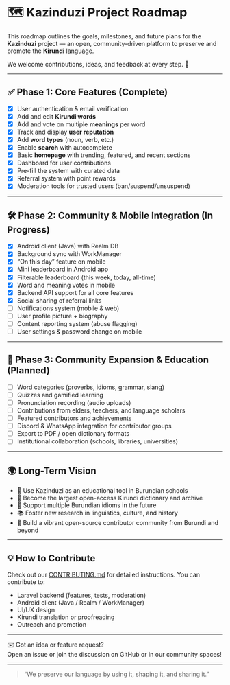 # 🗺 Kazinduzi Project Roadmap

This roadmap outlines the goals, milestones, and future plans for the **Kazinduzi** project — an open, community-driven platform to preserve and promote the **Kirundi** language.

We welcome contributions, ideas, and feedback at every step. 💬

---

## ✅ Phase 1: Core Features (Complete)

- [x] User authentication & email verification
- [x] Add and edit **Kirundi words**
- [x] Add and vote on multiple **meanings** per word
- [x] Track and display **user reputation**
- [x] Add **word types** (noun, verb, etc.)
- [x] Enable **search** with autocomplete
- [x] Basic **homepage** with trending, featured, and recent sections
- [x] Dashboard for user contributions
- [x] Pre-fill the system with curated data
- [x] Referral system with point rewards
- [x] Moderation tools for trusted users (ban/suspend/unsuspend)

---

## 🛠 Phase 2: Community & Mobile Integration (In Progress)

- [x] Android client (Java) with Realm DB
- [x] Background sync with WorkManager
- [x] “On this day” feature on mobile
- [x] Mini leaderboard in Android app
- [x] Filterable leaderboard (this week, today, all-time)
- [x] Word and meaning votes in mobile
- [x] Backend API support for all core features
- [x] Social sharing of referral links
- [ ] Notifications system (mobile & web)
- [ ] User profile picture + biography
- [ ] Content reporting system (abuse flagging)
- [ ] User settings & password change on mobile

---

## 🧩 Phase 3: Community Expansion & Education (Planned)

- [ ] Word categories (proverbs, idioms, grammar, slang)
- [ ] Quizzes and gamified learning
- [ ] Pronunciation recording (audio uploads)
- [ ] Contributions from elders, teachers, and language scholars
- [ ] Featured contributors and achievements
- [ ] Discord & WhatsApp integration for contributor groups
- [ ] Export to PDF / open dictionary formats
- [ ] Institutional collaboration (schools, libraries, universities)

---

## 🌍 Long-Term Vision

- 🏫 Use Kazinduzi as an educational tool in Burundian schools
- 📖 Become the largest open-access Kirundi dictionary and archive
- 📡 Support multiple Burundian idioms in the future
- 📚 Foster new research in linguistics, culture, and history
- 👥 Build a vibrant open-source contributor community from Burundi and beyond

---

## 💡 How to Contribute

Check out our [CONTRIBUTING.md](CONTRIBUTING.md) for detailed instructions. You can contribute to:

- Laravel backend (features, tests, moderation)
- Android client (Java / Realm / WorkManager)
- UI/UX design
- Kirundi translation or proofreading
- Outreach and promotion

---

✉️ Got an idea or feature request?  
Open an issue or join the discussion on GitHub or in our community spaces!

---

> “We preserve our language by using it, shaping it, and sharing it.”
